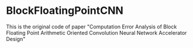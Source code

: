 # BlockFloatingPointCNN
This is the original code of paper "Computation Error Analysis of Block Floating Point Arithmetic Oriented Convolution Neural Network Accelerator Design"
